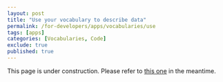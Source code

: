 ```yaml
---
layout: post
title: "Use your vocabulary to describe data"
permalink: /for-developers/apps/vocabularies/use
tags: [apps]
categories: [Vocabularies, Code]
exclude: true
published: true
---
```


This page is under construction. Please refer to [this one](/for-developers/apps/vocabularies/use/quickstart) in the meantime.
